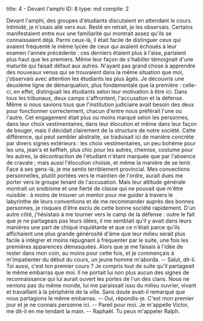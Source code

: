 title:          4 - Devant l'amphi
ID:             8
type:           md
compile:        2


Devant l'amphi, des groupes d'étudiants discutaient en attendant le cours. Intimidé, je n'osais allé vers eux. Resté en retrait, je les observais.  Certains manifestaient entre eux une familiarité qui montrait assez qu'ils se connaissaient déjà. Parmi ceux-là, il était facile de distinguer ceux qui avaient fréquenté le même lycée de ceux qui avaient échoués à leur examen l'année précédente : ces derniers étaient plus à l'aise, parlaient plus haut que les premiers. Même leur façon de s'habiller témoignait d'une maturité qui faisait défaut aux autres.
N'ayant pas grand chose à apprendre des nouveaux venus qui se trouvaient dans la même situation que moi, j'observais avec attention les étudiants les plus âgés. Je découvris une deuxième ligne de démarquation, plus fondamentale que la première : celle-ci, en effet, distinguait les étudiants selon leur motivation à être ici. Dans tous les tribunaux, deux camps s'affrontent, l'accusation et la défense. Même si nous savions tous que l'institution judiciaire avait besoin des deux pour fonctionner correctement, chacun d'entre nous préférait l'une ou l'autre. Cet engagement était plus ou moins marqué selon les personnes, dans leur choix vestimentaires, dans leur élocution et même dans leur façon de bouger, mais il décidait clairement de la structure de notre société.
Cette différence, qui peut sembler abstraite, se traduisait ici de manière concrète par divers signes extérieurs : les choix vestimentaires, un peu bohème pour les uns, jean's et keffieh, plus chic pour les autres, chemise, costume pour les autres, la décontraction de l'étudiant n'étant marquée que par l'absence de cravate ; mais aussi l'élocution choisie, et même la manière de se tenir.
Face à ses gens-là, je me sentis terriblement provincial. Mes convections personnelles, plutôt portées vers le maintien de l'ordre, aurait dues me porter vers le groupe tenant de l'accusation. Mais leur attitude générale montrait un snobisme et une fierté de classe qui ne pouvait que m'être nuisible : à moins de trouver un mentor pour me guider à travers le labyrinthe de leurs conventions et de me recommander auprès des bonnes personnes, je risquais d'être exclu de cette bonne société rapidement. D'un autre côté, j'hésistais à me tourner vers le camp de la défense : outre le fait que je ne partageais pas leurs idées, il me semblait qu'il y avait dans leurs manières une part de chiqué inquiétante et que ce n'était parce qu'ils affichaient une plus grande générosité d'âme que leur milieu serait plus facile à intégrer et moins répugnant à fréquenter par le suite, une fois les premières apparences démasquées.
Alors que je me faisais à l'idée de rester dans mon coin, au moins pour cette fois, et je commençais à m'impatienter du début du cours, un jeune homme m'aborda.
-- Salut, dit-il. Toi aussi, c'est ton premier cours ?
Je compris tout de suite qu'il partageait le même embarras que moi. Il ne portait lui non plus aucun des signes de reconnaissance qui lui aurait ouvert les portes de l'un des clans. Nous ne venions pas du même monde, lui me paraissait issu du milieu ouvrier, vivant et travaillant à la périphérie de la ville. Sans doute avait-il remarqué que nous partagions le même embarras.
-- Oui, répondis-je. C'est mon premier jour et je ne connais personne ici.
-- Pareil pour moi. Je m'appelle Victor, me dit-il en me tendant la main.
-- Raphaël. Tu peux m'appeler Ralph.